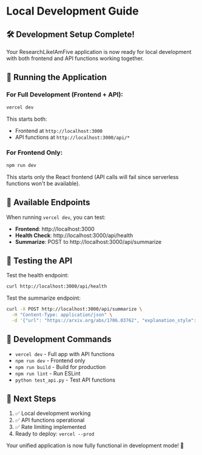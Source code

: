# Local Development Guide

## 🛠️ Development Setup Complete!

Your ResearchLikeIAmFive application is now ready for local development with both frontend and API functions working together.

## 🚀 Running the Application

### For Full Development (Frontend + API):
```bash
vercel dev
```
This starts both:
- Frontend at `http://localhost:3000`
- API functions at `http://localhost:3000/api/*`

### For Frontend Only:
```bash
npm run dev
```
This starts only the React frontend (API calls will fail since serverless functions won't be available).

## 📡 Available Endpoints

When running `vercel dev`, you can test:

- **Frontend**: http://localhost:3000
- **Health Check**: http://localhost:3000/api/health
- **Summarize**: POST to http://localhost:3000/api/summarize

## 🧪 Testing the API

Test the health endpoint:
```bash
curl http://localhost:3000/api/health
```

Test the summarize endpoint:
```bash
curl -X POST http://localhost:3000/api/summarize \
  -H "Content-Type: application/json" \
  -d '{"url": "https://arxiv.org/abs/1706.03762", "explanation_style": "five-year-old"}'
```

## 🔧 Development Commands

- `vercel dev` - Full app with API functions
- `npm run dev` - Frontend only
- `npm run build` - Build for production
- `npm run lint` - Run ESLint
- `python test_api.py` - Test API functions

## 🌟 Next Steps

1. ✅ Local development working
2. ✅ API functions operational
3. ✅ Rate limiting implemented
4. Ready to deploy: `vercel --prod`

Your unified application is now fully functional in development mode! 🎉
